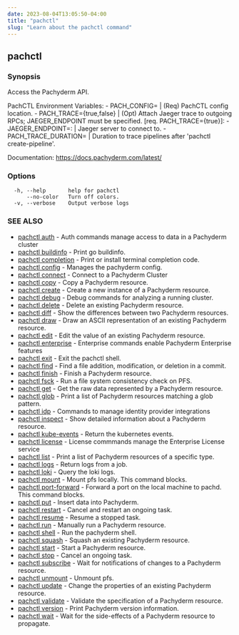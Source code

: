```yaml
---
date: 2023-08-04T13:05:50-04:00
title: "pachctl"
slug: "Learn about the pachctl command"
---
```


## pachctl



### Synopsis

Access the Pachyderm API.

PachCTL Environment Variables:
	- PACH_CONFIG=<path> | (Req) PachCTL config location. 
	- PACH_TRACE={true,false} | (Opt) Attach Jaeger trace to outgoing RPCs; JAEGER_ENDPOINT must be specified. 
		[req. PACH_TRACE={true}]: 
		- JAEGER_ENDPOINT=<host>:<port>  | Jaeger server to connect to. 
		- PACH_TRACE_DURATION=<duration> | Duration to trace pipelines after 'pachctl create-pipeline'. 
 
Documentation: https://docs.pachyderm.com/latest/

### Options

```
  -h, --help       help for pachctl
      --no-color   Turn off colors.
  -v, --verbose    Output verbose logs
```

### SEE ALSO

* [pachctl auth](/commands/pachctl_auth/)	 - Auth commands manage access to data in a Pachyderm cluster
* [pachctl buildinfo](/commands/pachctl_buildinfo/)	 - Print go buildinfo.
* [pachctl completion](/commands/pachctl_completion/)	 - Print or install terminal completion code.
* [pachctl config](/commands/pachctl_config/)	 - Manages the pachyderm config.
* [pachctl connect](/commands/pachctl_connect/)	 - Connect to a Pachyderm Cluster
* [pachctl copy](/commands/pachctl_copy/)	 - Copy a Pachyderm resource.
* [pachctl create](/commands/pachctl_create/)	 - Create a new instance of a Pachyderm resource.
* [pachctl debug](/commands/pachctl_debug/)	 - Debug commands for analyzing a running cluster.
* [pachctl delete](/commands/pachctl_delete/)	 - Delete an existing Pachyderm resource.
* [pachctl diff](/commands/pachctl_diff/)	 - Show the differences between two Pachyderm resources.
* [pachctl draw](/commands/pachctl_draw/)	 - Draw an ASCII representation of an existing Pachyderm resource.
* [pachctl edit](/commands/pachctl_edit/)	 - Edit the value of an existing Pachyderm resource.
* [pachctl enterprise](/commands/pachctl_enterprise/)	 - Enterprise commands enable Pachyderm Enterprise features
* [pachctl exit](/commands/pachctl_exit/)	 - Exit the pachctl shell.
* [pachctl find](/commands/pachctl_find/)	 - Find a file addition, modification, or deletion in a commit.
* [pachctl finish](/commands/pachctl_finish/)	 - Finish a Pachyderm resource.
* [pachctl fsck](/commands/pachctl_fsck/)	 - Run a file system consistency check on PFS.
* [pachctl get](/commands/pachctl_get/)	 - Get the raw data represented by a Pachyderm resource.
* [pachctl glob](/commands/pachctl_glob/)	 - Print a list of Pachyderm resources matching a glob pattern.
* [pachctl idp](/commands/pachctl_idp/)	 - Commands to manage identity provider integrations
* [pachctl inspect](/commands/pachctl_inspect/)	 - Show detailed information about a Pachyderm resource.
* [pachctl kube-events](/commands/pachctl_kube-events/)	 - Return the kubernetes events.
* [pachctl license](/commands/pachctl_license/)	 - License commmands manage the Enterprise License service
* [pachctl list](/commands/pachctl_list/)	 - Print a list of Pachyderm resources of a specific type.
* [pachctl logs](/commands/pachctl_logs/)	 - Return logs from a job.
* [pachctl loki](/commands/pachctl_loki/)	 - Query the loki logs.
* [pachctl mount](/commands/pachctl_mount/)	 - Mount pfs locally. This command blocks.
* [pachctl port-forward](/commands/pachctl_port-forward/)	 - Forward a port on the local machine to pachd. This command blocks.
* [pachctl put](/commands/pachctl_put/)	 - Insert data into Pachyderm.
* [pachctl restart](/commands/pachctl_restart/)	 - Cancel and restart an ongoing task.
* [pachctl resume](/commands/pachctl_resume/)	 - Resume a stopped task.
* [pachctl run](/commands/pachctl_run/)	 - Manually run a Pachyderm resource.
* [pachctl shell](/commands/pachctl_shell/)	 - Run the pachyderm shell.
* [pachctl squash](/commands/pachctl_squash/)	 - Squash an existing Pachyderm resource.
* [pachctl start](/commands/pachctl_start/)	 - Start a Pachyderm resource.
* [pachctl stop](/commands/pachctl_stop/)	 - Cancel an ongoing task.
* [pachctl subscribe](/commands/pachctl_subscribe/)	 - Wait for notifications of changes to a Pachyderm resource.
* [pachctl unmount](/commands/pachctl_unmount/)	 - Unmount pfs.
* [pachctl update](/commands/pachctl_update/)	 - Change the properties of an existing Pachyderm resource.
* [pachctl validate](/commands/pachctl_validate/)	 - Validate the specification of a Pachyderm resource.
* [pachctl version](/commands/pachctl_version/)	 - Print Pachyderm version information.
* [pachctl wait](/commands/pachctl_wait/)	 - Wait for the side-effects of a Pachyderm resource to propagate.

